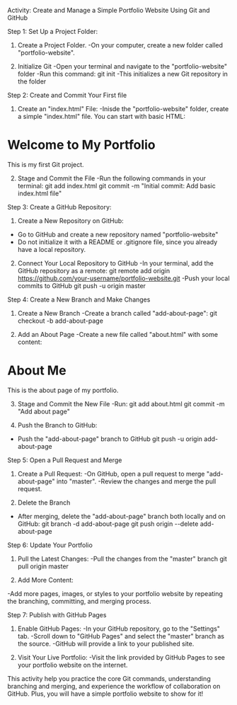 Activity: Create and Manage a Simple Portfolio Website Using Git and GitHub

Step 1: Set Up a Project Folder:

1. Create a Project Folder.
-On your computer, create a new folder called "portfolio-website".

2. Initialize Git
-Open your terminal and navigate to the "portfolio-website" folder
-Run this command: git init
-This initializes a new Git repository in the folder

Step 2: Create and Commit Your First file

1. Create an "index.html" File:
-Inisde the "portfolio-website" folder, create a simple "index.html" file.
You can start with basic HTML:

<!DOCTYPE html>
<html lang="en">
<head>
    <meta charset="UTF-8">
    <meta name="viewport" content="width=device-width, initial-scale=1.0">
    <title>My Portfolio</title>
</head>
<body>
    <h1>Welcome to My Portfolio</h1>
    <p>This is my first Git project.</p>
</body>
</html>

2. Stage and Commit the File
-Run the following commands in your terminal:
git add index.html
git commit -m "Initial commit: Add basic index.html file"

Step 3: Create a GitHub Repository:

1. Create a New Repository on GitHub:
- Go to GitHub and create a new repository named "portfolio-website"
- Do not initialize it with a README or .gitignore file, since you already
have a local repository.

2. Connect Your Local Repository to GitHub
-In your terminal, add the GitHub repository as a remote:
git remote add origin https://github.com/your-username/portfolio-website.git
-Push your local commits to GitHub
git push -u origin master

Step 4: Create a New Branch and Make Changes

1. Create a New Branch
-Create a branch called "add-about-page":
git checkout -b add-about-page

2. Add an About Page
-Create a new file called "about.html" with some content:

<!DOCTYPE html>
<html lang="en">
<head>
    <meta charset="UTF-8">
    <meta name="viewport" content="width=device-width, initial-scale=1.0">
    <title>About Me</title>
</head>
<body>
    <h1>About Me</h1>
    <p>This is the about page of my portfolio.</p>
</body>
</html>

3. Stage and Commit the New File
-Run:
git add about.html
git commit -m "Add about page"

4. Push the Branch to GitHub:
- Push the "add-about-page" branch to GitHub
git push -u origin add-about-page

Step 5: Open a Pull Request and Merge

1. Create a Pull Request: 
-On GitHub, open a pull request to merge "add-about-page" into "master".
-Review the changes and merge the pull request.

2. Delete the Branch
- After merging, delete the "add-about-page" branch both locally and 
on GitHub:
git branch -d add-about-page
git push origin --delete add-about-page

Step 6: Update Your Portfolio

1. Pull the Latest Changes:
-Pull the changes from the "master" branch
git pull origin master

2. Add More Content:

-Add more pages, images, or styles to your portfolio website by 
repeating the branching, committing, and merging process.

Step 7: Publish with GitHub Pages

1. Enable GitHub Pages:
-In your GitHub repository, go to the "Settings" tab.
-Scroll down to "GitHub Pages" and select the "master" branch as the source.
-GitHub will provide a link to your published site.

2. Visit Your Live Portfolio:
-Visit the link provided by GitHub Pages to see your portfolio website
on the internet.

This activity help you practice the core Git commands, understanding
branching and merging, and experience the workflow of collaboration
on GitHub. Plus, you will have a simple portfolio website to show for it!












